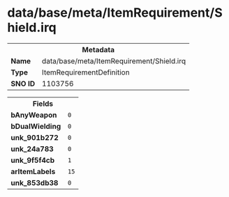 <h1>data/base/meta/ItemRequirement/Shield.irq</h1><table><tr><th colspan="100%">Metadata</th></tr><tr><td><b>Name</b></td><td>data/base/meta/ItemRequirement/Shield.irq</td></tr><tr><td><b>Type</b></td><td>ItemRequirementDefinition</td></tr><tr><td><b>SNO ID</b></td><td>1103756</td></tr></table>

<table><tr><th colspan="100%">Fields</th></tr><tr><td><b>bAnyWeapon</b></td><td><code>0</code></td></tr><tr><td><b>bDualWielding</b></td><td><code>0</code></td></tr><tr><td><b>unk_901b272</b></td><td><code>0</code></td></tr><tr><td><b>unk_24a783</b></td><td><code>0</code></td></tr><tr><td><b>unk_9f5f4cb</b></td><td><code>1</code></td></tr><tr><td><b>arItemLabels</b></td><td><code>15</code>
</td></tr><tr><td><b>unk_853db38</b></td><td><code>0</code></td></tr></table>

